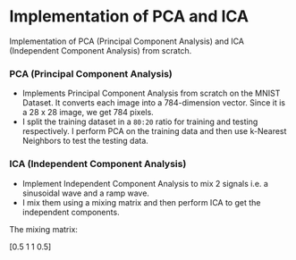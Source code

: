 # Implementation of PCA and ICA

Implementation of PCA (Principal Component Analysis) and ICA (Independent Component Analysis) from scratch.

### PCA (Principal Component Analysis)
- Implements Principal Component Analysis from scratch on the MNIST Dataset. It converts each image into a 784-dimension vector. Since it is a 28 x 28 image, we get 784 pixels.
- I split the training dataset in a `80:20` ratio for training and testing respectively. I perform PCA on the training data and then use k-Nearest Neighbors to test the testing data.

### ICA (Independent Component Analysis)
- Implement Independent Component Analysis to mix 2 signals i.e. a sinusoidal wave and a ramp wave.
- I mix them using a mixing matrix and then perform ICA to get the independent components.

The mixing matrix:

[0.5 1
 1 0.5]
